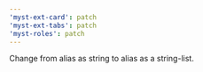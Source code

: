 ```yaml
---
'myst-ext-card': patch
'myst-ext-tabs': patch
'myst-roles': patch
---
```


Change from alias as string to alias as a string-list.
